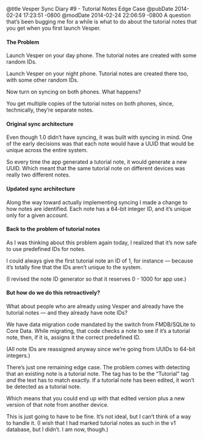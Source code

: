 @title Vesper Sync Diary #9 - Tutorial Notes Edge Case
@pubDate 2014-02-24 17:23:51 -0800
@modDate 2014-02-24 22:06:59 -0800
A question that’s been bugging me for a while is what to do about the tutorial notes that you get when you first launch Vesper.

#### The Problem

Launch Vesper on your day phone. The tutorial notes are created with some random IDs.

Launch Vesper on your night phone. Tutorial notes are created there too, with some other random IDs.

Now turn on syncing on both phones. What happens?

You get multiple copies of the tutorial notes on both phones, since, technically, they’re separate notes.

#### Original sync architecture

Even though 1.0 didn’t have syncing, it was built with syncing in mind. One of the early decisions was that each note would have a UUID that would be unique across the entire system.

So every time the app generated a tutorial note, it would generate a new UUID. Which meant that the same tutorial note on different devices was really two different notes.

#### Updated sync architecture

Along the way toward actually implementing syncing I made a change to how notes are identified. Each note has a 64-bit integer ID, and it’s unique only for a given account.

#### Back to the problem of tutorial notes

As I was thinking about this problem again today, I realized that it’s now safe to use predefined IDs for notes.

I could always give the first tutorial note an ID of 1, for instance — because it’s totally fine that the IDs aren’t unique to the system.

(I revised the note ID generator so that it reserves 0 - 1000 for app use.)

#### But how do we do this retroactively?

What about people who are already using Vesper and already have the tutorial notes — and they already have note IDs?

We have data migration code mandated by the switch from FMDB/SQLite to Core Data. While migrating, that code checks a note to see if it’s a tutorial note, then, if it is, assigns it the correct predefined ID.

(All note IDs are reassigned anyway since we’re going from UUIDs to 64-bit integers.)

There’s just one remaining edge case. The problem comes with detecting that an existing note is a tutorial note. The tag has to be the “Tutorial” tag *and* the text has to match exactly. If a tutorial note has been edited, it won’t be detected as a tutorial note.

Which means that you could end up with that edited version plus a new version of that note from another device.

This is just going to have to be fine. It’s not ideal, but I can’t think of a way to handle it. (I wish that I had marked tutorial notes as such in the v1 database, but I didn’t. I am now, though.)
